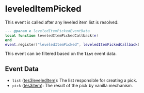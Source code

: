 # leveledItemPicked

This event is called after any leveled item list is resolved.

```lua
--- @param e leveledItemPickedEventData
local function leveledItemPickedCallback(e)
end
event.register("leveledItemPicked", leveledItemPickedCallback)
```

This event can be filtered based on the **`list`** event data.

## Event Data

* `list` ([tes3leveledItem](../../types/tes3leveledItem)): The list responsible for creating a pick.
* `pick` ([tes3item](../../types/tes3item)): The result of the pick by vanilla mechanism.

